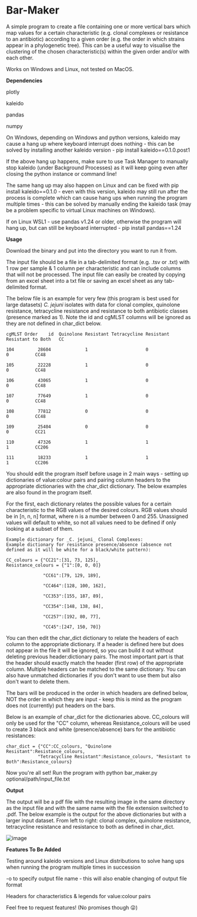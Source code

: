 # Bar-Maker

A simple program to create a file containing one or more vertical bars which map values for a certain characteristic (e.g. clonal complexes or resistance to an antibiotic) according to a given order (e.g. the order in which strains appear in a phylogenetic tree). This can be a useful way to visualise the clustering of the chosen characteristic(s) within the given order and/or with each other.

Works on Windows and Linux, not tested on MacOS.


**Dependencies**

plotly

kaleido

pandas

numpy

On Windows, depending on Windows and python versions, kaleido may cause a hang up where keyboard interrupt does nothing - this can be solved by installing another kaleido version - pip install kaleido==0.1.0.post1

If the above hang up happens, make sure to use Task Manager to manually stop kaleido (under Background Processes) as it will keep going even after closing the python instance or command line!

The same hang up may also happen on Linux and can be fixed with pip install kaleido==0.1.0 - even with this version, kaleido may still run after the process is complete which can cause hang ups when running the program multiple times - this can be solved by manually ending the kaleido task (may be a problem specific to virtual Linux machines on Windows).

If on Linux WSL1 - use pandas v1.24 or older, otherwise the program will hang up, but can still be keyboard interrupted - pip install pandas==1.24


**Usage**

Download the binary and put into the directory you want to run it from.


The input file should be a file in a tab-delimited format (e.g. .tsv or .txt) with 1 row per sample & 1 column per characteristic and can include columns that will not be processed. The input file can easily be created by copying from an excel sheet into a txt file or saving an excel sheet as any tab-delimited format.

The below file is an example for very few (this program is best used for large datasets) _C. jejuni_ isolates with data for clonal complex, quinolone resistance, tetracycline resistance and resistance to both antibiotic classes (presence marked as 1). Note the id and cgMLST columns will be ignored as they are not defined in char_dict below.




    cgMLST Order	id	Quinolone Resistant	Tetracycline Resistant	Resistant to Both	CC

    104	        28604	          1	                     0	                0	       CC48

    105	        22228	          1	                     0	                0	       CC48

    106	        43065	          1	                     0	                0	       CC48

    107	        77649	          1	                     0	                0	       CC48

    108	        77812	          0	                     0	                0	       CC48

    109	        25404             0	                     0	                0	       CC21

    110	        47326	          1	                     1	                1	       CC206

    111	        18233	          1	                     1	                1	       CC206



You should edit the program itself before usage in 2 main ways - setting up dictionaries of value:colour pairs and pairing column headers to the appropriate dictionaries with the char_dict dictionary. The below examples are also found in the program itself.

For the first, each dictionary relates the possible values for a certain characteristic to the RGB values of the desired colours. RGB values should be in [n, n, n] format, where n is a number between 0 and 255. Unassigned values will default to white, so not all values need to be defined if only looking at a subset of them.

    Example dictionary for _C. jejuni_ Clonal Complexes:                 Example dictionary for resistance presence/absence (absence not defined as it will be white for a black/white pattern):

    CC_colours = {"CC21":[31, 73, 125],                                  Resistance_colours = {"1":[0, 0, 0]}

                  "CC61":[79, 129, 189],
              
                  "CC464":[128, 100, 162],
              
                  "CC353":[155, 187, 89],
              
                  "CC354":[148, 138, 84],
              
                  "CC257":[192, 80, 77],
              
                  "CC45":[247, 150, 70]}

You can then edit the char_dict dictionary to relate the headers of each column to the appropriate dictionary. If a header is defined here but does not appear in the file it will be ignored, so you can build it out without deleting previous header:dictionary pairs. The most important part is that the header should exactly match the header (first row) of the appropriate column. Multiple headers can be matched to the same dictionary.
You can also have unmatched dictionaries if you don't want to use them but also don't want to delete them. 

The bars will be produced in the order in which headers are defined below, NOT the order in which they are input - keep this is mind as the program does not (currently) put headers on the bars.

Below is an example of char_dict for the dictionaries above. CC_colours will only be used for the "CC" column, whereas Resistance_colours will be used to create 3 black and white (presence/absence) bars for the antibiotic resistances:

    char_dict = {"CC":CC_colours, "Quinolone Resistant":Resistance_colours, 
                "Tetracycline Resistant":Resistance_colours, "Resistant to Both":Resistance_colours}

Now you're all set! Run the program with python bar_maker.py optional/path/input_file.txt



**Output**

The output will be a pdf file with the resulting image in the same directory as the input file and with the same name with the file extension switched to .pdf. The below example is the output for the above dictionaries but with a larger input dataset. From left to right: clonal complex, quinolone resistance, tetracycline resistance and resistance to both as defined in char_dict.



![image](https://github.com/user-attachments/assets/612a074c-8f6c-40b5-b597-6f0549a5b3e5)


**Features To Be Added**

Testing around kaleido versions and Linux distributions to solve hang ups when running the program multiple times in succession

-o to specify output file name - this will also enable changing of output file format

Headers for characteristics & legends for value:colour pairs

Feel free to request features! (No promises though 😜)
